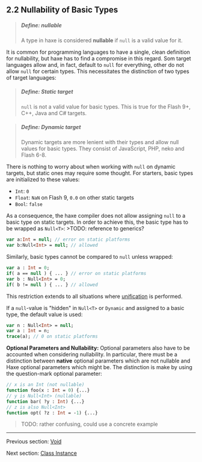 ## 2.2 Nullability of Basic Types

> ##### Define: nullable
>
> A type in haxe is considered **nullable** if `null` is a valid value for it.


It is common for programming languages to have a single, clean definition for nullability, but haxe has to find a compromise in this regard. Som target languages allow and, in fact, default to `null` for everything, other do not allow `null` for certain types. This necessitates the distinction of two types of target languages:

> ##### Define: Static target
>
> `null` is not a valid value for basic types. This is true for the Flash 9+, C++, Java and C# targets.

> ##### Define: Dynamic target
>
> Dynamic targets are more lenient with their types and allow null values for basic types. They consist of JavaScript, PHP, neko and Flash 6-8.


There is nothing to worry about when working with `null` on dynamic targets, but static ones may require some thought. For starters, basic types are initialized to these values:



* `Int`: `0`
* `Float`: `NaN` on Flash 9, `0.0` on other static targets
* `Bool`: `false`


As a consequence, the haxe compiler does not allow assigning `null` to a basic type on static targets. In order to achieve this, the basic type has to be wrapped as `Null<T>`: >TODO: reference to generics?

```haxe
var a:Int = null; // error on static platforms
var b:Null<Int> = null; // allowed
```
Similarly, basic types cannot be compared to `null` unless wrapped:

```haxe
var a : Int = 0;
if( a == null ) { ... } // error on static platforms
var b : Null<Int> = 0;
if( b != null ) { ... } // allowed
```
This restriction extends to all situations where [unification](3.5-Unification.md) is performed.

If a `null`-value is "hidden" in `Null<T>` or `Dynamic` and assigned to a basic type, the default value is used:

```haxe
var n : Null<Int> = null;
var a : Int = n;
trace(a); // 0 on static platforms
```

**Optional Parameters and Nullability:**
Optional parameters also have to be accounted when considering nullability.
In particular, there must be a distinction between **native** optional parameters which are not nullable and Haxe optional parameters which might be.  The distinction is make by using the question-mark optional parameter:

```haxe
// x is an Int (not nullable)
function foo(x : Int = 0) {...}
// y is Null<Int> (nullable)
function bar( ?y : Int) {...}
// z is also Null<Int>
function opt( ?z : Int = -1) {...}
```
>TODO: rather confusing, could use a concrete example

---

Previous section: [Void](2.1.4-Void.md)

Next section: [Class Instance](2.3-Class_Instance.md)